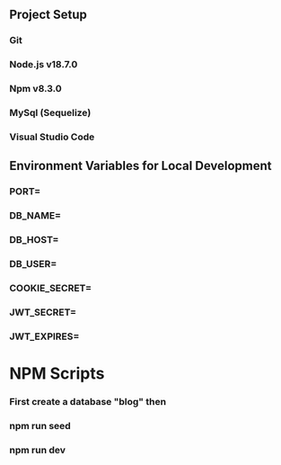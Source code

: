 ## Project Setup

### Git

### Node.js v18.7.0

### Npm v8.3.0

### MySql (Sequelize)

### Visual Studio Code

## Environment Variables for Local Development

### PORT=<value>

### DB_NAME=<value>

### DB_HOST=<value>

### DB_USER=<value>

### COOKIE_SECRET=<value>

### JWT_SECRET=<value>

### JWT_EXPIRES=<value>

# NPM Scripts

### First create a database "blog" then

### npm run seed

### npm run dev
